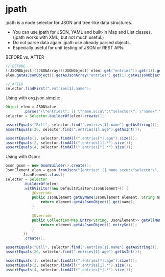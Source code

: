 jpath
=====

jpath is a node selector for JSON and tree-like data structures.

* You can use jpath for JSON, YAML and built-in Map and List classes. (jpath works with XML, but not much useful.)
* Do not parse data again. jpath use already parsed objects.
* Especially useful for unit testing of JSON or REST APIs. 

BEFORE vs. AFTER
```java
// BEFORE
((JSONObject)((JSONArray)((JSONObject) elem).get("entries")).get(1)).get("name");   // for org.json.simple
elem.getAsJsonObject().getAsJsonArray("entries").get(1).getAsJsonObject().get("name");  // for gson

// AFTER
selector.findFirst(".entries[1].name");
```

Using with org.json.simple:
```java
Object elem = JSONValue
        .parse("{\"entries\": [{ \"name.sccu\":\"selector\", \"name\":\"Steve\" }, {\"name\":\"Bill\", \"age\":26}]}");
selector = Selector.builderOf(elem).create();

assertEquals("Bill", selector.find(".entries[1].name").getAsString());
assertEquals(26, selector.find(".entries[1].age").getAsInt());

assertEquals(1, selector.findAll(".entries[*].age").size());
assertEquals(2, selector.findAll(".entries[1].*").size());
assertEquals(4, selector.findAll(".entries[*].*").size());
```

Using with Gson:
```java
Gson gson = new GsonBuilder().create();
JsonElement elem = gson.fromJson("{entries: [{ name.sccu:\"selector\", name:\"Steve\" }, {name:\"Bill\", age:26}]}",
        JsonElement.class);
selector = Selector
        .builderOf(elem)
        .withVisitor(new DefaultVisitor<JsonElement>() {
            @Override
            public JsonElement getByName(JsonElement element, String name) {
                return element.getAsJsonObject().get(name);
            }
        
            @Override
            public Collection<Map.Entry<String, JsonElement>> getAllMembers(JsonElement element) {
                return element.getAsJsonObject().entrySet();
            }
        })
        .create();

assertEquals("Bill", selector.find(".entries[1].name").getAsString());
assertEquals(26, selector.find(".entries[1].age").getAsInt());

assertEquals(1, selector.findAll(".entries[*].age").size());
assertEquals(2, selector.findAll(".entries[1].*").size());
assertEquals(4, selector.findAll(".entries[*].*").size());
```
